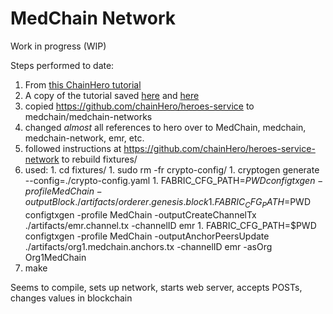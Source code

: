 # MedChain Network

Work in progress (WIP)

Steps performed to date:
 1. From [this ChainHero tutorial](https://chainhero.io/2018/03/tutorial-build-blockchain-app-2/)
  1. A copy of the tutorial saved [here](docs/Tutorial-Hyperledger-Fabric-SDK-Go_How-to-build-your-first-app_v1.0.5-chainHero.html) and [here](docs/Tutorial-Hyperledger-Fabric_How-to-build-your-first-network-chainHero.html)
 1. copied https://github.com/chainHero/heroes-service to medchain/medchain-networks
 1. changed *almost* all references to hero over to MedChain, medchain, medchain-network, emr, etc.
 1. followed instructions at https://github.com/chainHero/heroes-service-network to rebuild fixtures/
   1. used:
     1. cd fixtures/
     1. sudo rm -fr crypto-config/
     1. cryptogen generate --config=./crypto-config.yaml
     1. FABRIC_CFG_PATH=$PWD configtxgen -profile MedChain -outputBlock ./artifacts/orderer.genesis.block
     1. FABRIC_CFG_PATH=$PWD configtxgen -profile MedChain -outputCreateChannelTx ./artifacts/emr.channel.tx -channelID emr
     1. FABRIC_CFG_PATH=$PWD configtxgen -profile MedChain -outputAnchorPeersUpdate ./artifacts/org1.medchain.anchors.tx -channelID emr -asOrg Org1MedChain
 1. make

 Seems to compile, sets up network, starts web server, accepts POSTs, changes values in blockchain
